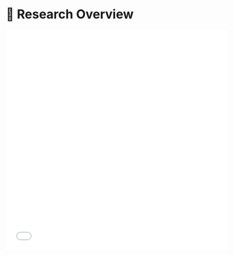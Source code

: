 # 🧠 Research Overview

<iframe id="researchFrame" src="research-overview.html" width="100%" height="500" frameborder="0" scrolling="no"></iframe>

